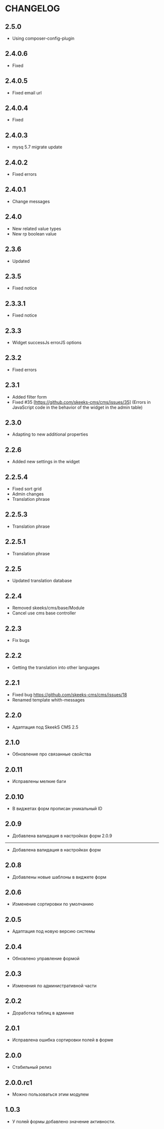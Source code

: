 CHANGELOG
==============

2.5.0
-----------------
  * Using composer-config-plugin
  
2.4.0.6
-----------------
  * Fixed
  
2.4.0.5
-----------------
  * Fixed email url
  
2.4.0.4
-----------------
  * Fixed
  
2.4.0.3
-----------------
  * mysq 5.7 migrate update
  
2.4.0.2
-----------------
  * Fixed errors
  
2.4.0.1
-----------------
  * Change messages
  
2.4.0
-----------------
  * New related value types
  * New rp boolean value
  
2.3.6
-----------------
  * Updated
  
2.3.5
-----------------
  * Fixed notice
  
2.3.3.1
-----------------
  * Fixed notice
  
2.3.3
-----------------
  * Widget successJs errorJS options

2.3.2
-----------------
  * Fixed errors

2.3.1
-----------------
  * Added filter form
  * Fixed #35 [https://github.com/skeeks-cms/cms/issues/35] (Errors in JavaScript code in the behavior of the widget in the admin table)

2.3.0
-----------------
  * Adapting to new additional properties

2.2.6
-----------------
  * Added new settings in the widget

2.2.5.4
-----------------
  * Fixed sort grid
  * Admin changes
  * Translation phrase

2.2.5.3
-----------------
  * Translation phrase

2.2.5.1
-----------------
  * Translation phrase

2.2.5
-----------------
  * Updated translation database

2.2.4
-----------------
  * Removed skeeks/cms/base/Module
  * Cancel use cms base controller

2.2.3
-----------------
  * Fix bugs

2.2.2
-----------------
  * Getting the translation into other languages

2.2.1
-----------------
  * Fixed bug https://github.com/skeeks-cms/cms/issues/18
  * Renamed template whith-messages

2.2.0
-----------------
  * Адаптация под SkeekS CMS 2.5

2.1.0
-----------------
  * Обновление про связанные свойства

2.0.11
-----------------
  * Исправлены мелкие баги

2.0.10
-----------------
  * В виджетах форм прописан уникальный ID

2.0.9
-----------------
  * Добавлена валидация в настройках форм
2.0.9
-----------------
  * Добавлена валидация в настройках форм

2.0.8
-----------------
  * Добавлены новые шаблоны в виджете форм

2.0.6
-----------------
  * Изменение сортировки по умолчанию

2.0.5
-----------------
  * Адаптация под новую версию системы

2.0.4
-----------------
  * Обновлено управление формой

2.0.3
-----------------
  * Изменения по административной части

2.0.2
-----------------
  * Доработка таблиц в админке
  
2.0.1
-----------------
  * Исправлена ошибка сортировки полей в форме

2.0.0
-----------------
  * Стабильный релиз

2.0.0.rc1
-----------------
  * Можно пользоваться этим модулем
  
1.0.3
-----------------
  * У полей формы добавлено значение активности.
